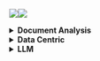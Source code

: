 <a><img src='https://img.shields.io/badge/build-passing-brightgreen?style=plastic'></a><a href='https://github.com/Vincentqyw/cv-arxiv-daily'><img src='https://img.shields.io/badge/ref-url-blue?style=plastic&logo=github'></a>
<details>
  <summary><b>Document Analysis</b></summary>

| Num | Update Date | Title | GPT | Paper ID |
|-----|-------------|-------|-----|----------|
|**1**|**2024-02-18**|**Syntactic Language Change in English and German: Metrics, Parsers, and Convergences**|**Not GPT**|**[2402.11549v1](http://arxiv.org/abs/2402.11549)**|
|**2**|**2024-02-15**|**LAPDoc: Layout-Aware Prompting for Documents**|**Not GPT**|**[2402.09841v1](http://arxiv.org/abs/2402.09841)**|
|**3**|**2024-02-15**|**TEXTRON: Weakly Supervised Multilingual Text Detection through Data Programming**|**Not GPT**|**[2402.09811v1](http://arxiv.org/abs/2402.09811)**|
|**4**|**2024-02-12**|**Beyond the Mud: Datasets and Benchmarks for Computer Vision in Off-Road Racing**|**Not GPT**|**[2402.08025v1](http://arxiv.org/abs/2402.08025)**|
|**5**|**2024-02-12**|**Sheet Music Transformer: End-To-End Optical Music Recognition Beyond Monophonic Transcription**|**Not GPT**|**[2402.07596v1](http://arxiv.org/abs/2402.07596)**|
|**6**|**2024-02-12**|**ClusterTabNet: Supervised clustering method for table detection and table structure recognition**|**Not GPT**|**[2402.07502v1](http://arxiv.org/abs/2402.07502)**|
|**7**|**2024-02-09**|**Deuterated Polystyrene -- Synthesis and uses for ultracold neutron bottles and the neutron EDM experiment**|**Not GPT**|**[2402.06469v1](http://arxiv.org/abs/2402.06469)**|
|**8**|**2024-02-08**|**SPHINX-X: Scaling Data and Parameters for a Family of Multi-modal Large Language Models**|**Not GPT**|**[2402.05935v1](http://arxiv.org/abs/2402.05935)**|
|**9**|**2024-02-08**|**GET-Tok: A GenAI-Enriched Multimodal TikTok Dataset Documenting the 2022 Attempted Coup in Peru**|**Not GPT**|**[2402.05882v1](http://arxiv.org/abs/2402.05882)**|
|**10**|**2024-02-08**|**Advances and Limitations in Open Source Arabic-Script OCR: A Case Study**|**Not GPT**|**[2402.10943v1](http://arxiv.org/abs/2402.10943)**|
|**11**|**2024-02-08**|**Segmentation-free Connectionist Temporal Classification loss based OCR Model for Text Captcha Classification**|**Not GPT**|**[2402.05417v1](http://arxiv.org/abs/2402.05417)**|
|**12**|**2024-02-07**|**TreeForm: End-to-end Annotation and Evaluation for Form Document Parsing**|**Not GPT**|**[2402.05282v1](http://arxiv.org/abs/2402.05282)**|
|**13**|**2024-02-07**|**Enhancement of Bengali OCR by Specialized Models and Advanced Techniques for Diverse Document Types**|**Not GPT**|**[2402.05158v1](http://arxiv.org/abs/2402.05158)**|
|**14**|**2024-02-03**|**ExTTNet: A Deep Learning Algorithm for Extracting Table Texts from Invoice Images**|**Not GPT**|**[2402.02246v1](http://arxiv.org/abs/2402.02246)**|
|**15**|**2024-02-01**|**Instruction Makes a Difference**|**Not GPT**|**[2402.00453v1](http://arxiv.org/abs/2402.00453)**|
|**16**|**2024-02-07**|**KVQuant: Towards 10 Million Context Length LLM Inference with KV Cache Quantization**|**Not GPT**|**[2401.18079v2](http://arxiv.org/abs/2401.18079)**|
|**17**|**2024-01-31**|**Hi-SAM: Marrying Segment Anything Model for Hierarchical Text Segmentation**|**Not GPT**|**[2401.17904v1](http://arxiv.org/abs/2401.17904)**|
|**18**|**2024-01-30**|**MouSi: Poly-Visual-Expert Vision-Language Models**|**Not GPT**|**[2401.17221v1](http://arxiv.org/abs/2401.17221)**|
|**19**|**2024-01-30**|**AutoIE: An Automated Framework for Information Extraction from Scientific Literature**|**Not GPT**|**[2401.16672v1](http://arxiv.org/abs/2401.16672)**|
|**20**|**2024-02-14**|**Detecting and recognizing characters in Greek papyri with YOLOv8, DeiT and SimCLR**|**Not GPT**|**[2401.12513v2](http://arxiv.org/abs/2401.12513)**|
|**21**|**2024-01-22**|**Detect-Order-Construct: A Tree Construction based Approach for Hierarchical Document Structure Analysis**|**Not GPT**|**[2401.11874v1](http://arxiv.org/abs/2401.11874)**|
|**22**|**2024-01-22**|**A Fair Evaluation of Various Deep Learning-Based Document Image Binarization Approaches**|**Not GPT**|**[2401.11831v1](http://arxiv.org/abs/2401.11831)**|
|**23**|**2024-01-16**|**U-DIADS-Bib: a full and few-shot pixel-precise dataset for document layout analysis of ancient manuscripts**|**Not GPT**|**[2401.08425v1](http://arxiv.org/abs/2401.08425)**|
|**24**|**2024-01-15**|**Improving OCR Quality in 19th Century Historical Documents Using a Combined Machine Learning Based Approach**|**Not GPT**|**[2401.07787v1](http://arxiv.org/abs/2401.07787)**|
|**25**|**2024-01-06**|**Semantic Similarity Matching for Patent Documents Using Ensemble BERT-related Model and Novel Text Processing Method**|**Not GPT**|**[2401.06782v1](http://arxiv.org/abs/2401.06782)**|
|**26**|**2024-01-01**|**Efficient Multi-domain Text Recognition Deep Neural Network Parameterization with Residual Adapters**|**Not GPT**|**[2401.00971v1](http://arxiv.org/abs/2401.00971)**|
|**27**|**2023-12-31**|**Bidirectional Trained Tree-Structured Decoder for Handwritten Mathematical Expression Recognition**|**Not GPT**|**[2401.00435v1](http://arxiv.org/abs/2401.00435)**|
|**28**|**2024-01-31**|**An Empirical Study of Scaling Law for OCR**|**Not GPT**|**[2401.00028v3](http://arxiv.org/abs/2401.00028)**|
|**29**|**2023-12-28**|**Chaurah: A Smart Raspberry Pi based Parking System**|**Not GPT**|**[2312.16894v1](http://arxiv.org/abs/2312.16894)**|
|**30**|**2023-12-26**|**360 Layout Estimation via Orthogonal Planes Disentanglement and Multi-view Geometric Consistency Perception**|**Not GPT**|**[2312.16268v1](http://arxiv.org/abs/2312.16268)**|
|**31**|**2023-12-20**|**The Common Optical Music Recognition Evaluation Framework**|**Not GPT**|**[2312.12908v1](http://arxiv.org/abs/2312.12908)**|
|**32**|**2023-12-19**|**Advancements and Challenges in Arabic Optical Character Recognition: A Comprehensive Survey**|**Not GPT**|**[2312.11812v1](http://arxiv.org/abs/2312.11812)**|
|**33**|**2023-12-18**|**TDeLTA: A Light-weight and Robust Table Detection Method based on Learning Text Arrangement**|**Not GPT**|**[2312.11043v1](http://arxiv.org/abs/2312.11043)**|
|**34**|**2023-12-16**|**When Graph Data Meets Multimodal: A New Paradigm for Graph Understanding and Reasoning**|**Not GPT**|**[2312.10372v1](http://arxiv.org/abs/2312.10372)**|
|**35**|**2023-12-15**|**Information Extraction from Unstructured data using Augmented-AI and Computer Vision**|**Not GPT**|**[2312.09880v1](http://arxiv.org/abs/2312.09880)**|
|**36**|**2024-01-21**|**Topic-VQ-VAE: Leveraging Latent Codebooks for Flexible Topic-Guided Document Generation**|**Not GPT**|**[2312.11532v2](http://arxiv.org/abs/2312.11532)**|
|**37**|**2023-12-15**|**Privacy-Aware Document Visual Question Answering**|**Not GPT**|**[2312.10108v1](http://arxiv.org/abs/2312.10108)**|
|**38**|**2023-12-15**|**Object Recognition from Scientific Document based on Compartment Refinement Framework**|**Not GPT**|**[2312.09038v2](http://arxiv.org/abs/2312.09038)**|
|**39**|**2023-12-13**|**Polar-Doc: One-Stage Document Dewarping with Multi-Scope Constraints under Polar Representation**|**Not GPT**|**[2312.07925v1](http://arxiv.org/abs/2312.07925)**|
|**40**|**2023-12-13**|**A Deep Learning-Based System for Automatic Case Summarization**|**Not GPT**|**[2312.07824v1](http://arxiv.org/abs/2312.07824)**|
|**41**|**2023-12-12**|**Multimodal Sentiment Analysis: Perceived vs Induced Sentiments**|**Not GPT**|**[2312.07627v1](http://arxiv.org/abs/2312.07627)**|
|**42**|**2023-12-11**|**Vary: Scaling up the Vision Vocabulary for Large Vision-Language Models**|**Not GPT**|**[2312.06109v1](http://arxiv.org/abs/2312.06109)**|
|**43**|**2023-12-08**|**Towards Controlled Table-to-Text Generation with Scientific Reasoning**|**Not GPT**|**[2312.05402v1](http://arxiv.org/abs/2312.05402)**|
|**44**|**2023-12-06**|**A Layer-Wise Tokens-to-Token Transformer Network for Improved Historical Document Image Enhancement**|**Not GPT**|**[2312.03946v1](http://arxiv.org/abs/2312.03946)**|
|**45**|**2023-12-06**|**DocBinFormer: A Two-Level Transformer Network for Effective Document Image Binarization**|**Not GPT**|**[2312.03568v1](http://arxiv.org/abs/2312.03568)**|
|**46**|**2023-12-05**|**Enhancing Vehicle Entrance and Parking Management: Deep Learning Solutions for Efficiency and Security**|**Not GPT**|**[2312.02699v1](http://arxiv.org/abs/2312.02699)**|
|**47**|**2023-12-05**|**UPOCR: Towards Unified Pixel-Level OCR Interface**|**Not GPT**|**[2312.02694v1](http://arxiv.org/abs/2312.02694)**|
|**48**|**2023-12-04**|**Fine-tuning pre-trained extractive QA models for clinical document parsing**|**Not GPT**|**[2312.02314v1](http://arxiv.org/abs/2312.02314)**|
|**49**|**2023-11-29**|**DSS: Synthesizing long Digital Ink using Data augmentation, Style encoding and Split generation**|**Not GPT**|**[2311.17786v1](http://arxiv.org/abs/2311.17786)**|
|**50**|**2023-11-28**|**Vulnerability Analysis of Transformer-based Optical Character Recognition to Adversarial Attacks**|**Not GPT**|**[2311.17128v1](http://arxiv.org/abs/2311.17128)**|

</details>
<details>
  <summary><b>Data Centric</b></summary>

| Num | Update Date | Title | GPT | Paper ID |
|-----|-------------|-------|-----|----------|
|**1**|**2024-02-19**|**Training Green AI Models Using Elite Samples**|**Not GPT**|**[2402.12010v1](http://arxiv.org/abs/2402.12010)**|
|**2**|**2024-02-18**|**Solving Data-centric Tasks using Large Language Models**|**Not GPT**|**[2402.11734v1](http://arxiv.org/abs/2402.11734)**|
|**3**|**2024-02-18**|**Efficient Multimodal Learning from Data-centric Perspective**|**Not GPT**|**[2402.11530v1](http://arxiv.org/abs/2402.11530)**|
|**4**|**2024-02-12**|**Empowering Federated Learning for Massive Models with NVIDIA FLARE**|**Not GPT**|**[2402.07792v1](http://arxiv.org/abs/2402.07792)**|
|**5**|**2024-02-12**|**Privacy-Preserving Gaze Data Streaming in Immersive Interactive Virtual Reality: Robustness and User Experience**|**Not GPT**|**[2402.07687v1](http://arxiv.org/abs/2402.07687)**|
|**6**|**2024-02-06**|**A Data Centric Approach for Unsupervised Domain Generalization via Retrieval from Web Scale Multimodal Data**|**Not GPT**|**[2402.04416v1](http://arxiv.org/abs/2402.04416)**|
|**7**|**2024-02-01**|**Roadmap on Data-Centric Materials Science**|**Not GPT**|**[2402.10932v1](http://arxiv.org/abs/2402.10932)**|
|**8**|**2024-02-01**|**MobilityDL: A Review of Deep Learning From Trajectory Data**|**Not GPT**|**[2402.00732v1](http://arxiv.org/abs/2402.00732)**|
|**9**|**2024-02-01**|**EXMOS: Explanatory Model Steering Through Multifaceted Explanations and Data Configurations**|**Not GPT**|**[2402.00491v1](http://arxiv.org/abs/2402.00491)**|
|**10**|**2024-02-02**|**A Survey on Data-Centric Recommender Systems**|**Not GPT**|**[2401.17878v2](http://arxiv.org/abs/2401.17878)**|
|**11**|**2024-01-30**|**Towards Urban General Intelligence: A Review and Outlook of Urban Foundation Models**|**Not GPT**|**[2402.01749v1](http://arxiv.org/abs/2402.01749)**|
|**12**|**2024-01-26**|**Toward Practical Automatic Speech Recognition and Post-Processing: a Call for Explainable Error Benchmark Guideline**|**Not GPT**|**[2401.14625v1](http://arxiv.org/abs/2401.14625)**|
|**13**|**2024-01-26**|**Alternative Speech: Complementary Method to Counter-Narrative for Better Discourse**|**Not GPT**|**[2401.14616v1](http://arxiv.org/abs/2401.14616)**|
|**14**|**2024-02-12**|**Challenging Low Homophily in Social Recommendation**|**Not GPT**|**[2401.14606v2](http://arxiv.org/abs/2401.14606)**|
|**15**|**2024-01-24**|**The Landscape of Compute-near-memory and Compute-in-memory: A Research and Commercial Overview**|**Not GPT**|**[2401.14428v1](http://arxiv.org/abs/2401.14428)**|
|**16**|**2024-01-26**|**Data-Centric Evolution in Autonomous Driving: A Comprehensive Survey of Big Data System, Data Mining, and Closed-Loop Technologies**|**Not GPT**|**[2401.12888v2](http://arxiv.org/abs/2401.12888)**|
|**17**|**2024-01-24**|**Falcon: Fair Active Learning using Multi-armed Bandits**|**Not GPT**|**[2401.12722v2](http://arxiv.org/abs/2401.12722)**|
|**18**|**2024-01-22**|**Exploring descriptors for titanium microstructure via digital fingerprints from variational autoencoders**|**Not GPT**|**[2401.11967v1](http://arxiv.org/abs/2401.11967)**|
|**19**|**2024-01-21**|**An Interacting Wasserstein Gradient Flow Strategy to Robust Bayesian Inference**|**Not GPT**|**[2401.11607v1](http://arxiv.org/abs/2401.11607)**|
|**20**|**2024-01-23**|**D2K: Turning Historical Data into Retrievable Knowledge for Recommender Systems**|**Not GPT**|**[2401.11478v2](http://arxiv.org/abs/2401.11478)**|
|**21**|**2024-01-10**|**GOODAT: Towards Test-time Graph Out-of-Distribution Detection**|**Not GPT**|**[2401.06176v1](http://arxiv.org/abs/2401.06176)**|
|**22**|**2024-01-10**|**Inconsistency-Based Data-Centric Active Open-Set Annotation**|**Not GPT**|**[2401.04923v1](http://arxiv.org/abs/2401.04923)**|
|**23**|**2024-01-13**|**Towards Explainable Artificial Intelligence (XAI): A Data Mining Perspective**|**Not GPT**|**[2401.04374v2](http://arxiv.org/abs/2401.04374)**|
|**24**|**2024-01-08**|**Attention versus Contrastive Learning of Tabular Data -- A Data-centric Benchmarking**|**Not GPT**|**[2401.04266v1](http://arxiv.org/abs/2401.04266)**|
|**25**|**2024-01-04**|**Data-Centric Foundation Models in Computational Healthcare: A Survey**|**Not GPT**|**[2401.02458v1](http://arxiv.org/abs/2401.02458)**|
|**26**|**2024-01-03**|**CodeFuse-Query: A Data-Centric Static Code Analysis System for Large-Scale Organizations**|**Not GPT**|**[2401.01571v1](http://arxiv.org/abs/2401.01571)**|
|**27**|**2024-01-01**|**Improve Fidelity and Utility of Synthetic Credit Card Transaction Time Series from Data-centric Perspective**|**Not GPT**|**[2401.00965v1](http://arxiv.org/abs/2401.00965)**|
|**28**|**2023-12-24**|**README: Bridging Medical Jargon and Lay Understanding for Patient Education through Data-Centric NLP**|**Not GPT**|**[2312.15561v1](http://arxiv.org/abs/2312.15561)**|
|**29**|**2023-12-22**|**Pub/Sub Message Brokers for GenAI**|**Not GPT**|**[2312.14647v1](http://arxiv.org/abs/2312.14647)**|
|**30**|**2023-12-22**|**CaptainCook4D: A dataset for understanding errors in procedural activities**|**Not GPT**|**[2312.14556v1](http://arxiv.org/abs/2312.14556)**|
|**31**|**2023-12-15**|**Quilt: Robust Data Segment Selection against Concept Drifts**|**Not GPT**|**[2312.09691v1](http://arxiv.org/abs/2312.09691)**|
|**32**|**2023-12-08**|**Data-Centric Machine Learning for Geospatial Remote Sensing Data**|**Not GPT**|**[2312.05327v1](http://arxiv.org/abs/2312.05327)**|
|**33**|**2023-12-08**|**A Review On Table Recognition Based On Deep Learning**|**Not GPT**|**[2312.04808v1](http://arxiv.org/abs/2312.04808)**|
|**34**|**2024-01-31**|**Efficient Large Language Models: A Survey**|**Not GPT**|**[2312.03863v3](http://arxiv.org/abs/2312.03863)**|
|**35**|**2023-12-06**|**Data-Centric Digital Agriculture: A Perspective**|**Not GPT**|**[2312.03437v1](http://arxiv.org/abs/2312.03437)**|
|**36**|**2023-12-06**|**OMNIINPUT: A Model-centric Evaluation Framework through Output Distribution**|**Not GPT**|**[2312.03291v1](http://arxiv.org/abs/2312.03291)**|
|**37**|**2023-12-05**|**Empowering the 6G Cellular Architecture with Open RAN**|**Not GPT**|**[2312.02746v1](http://arxiv.org/abs/2312.02746)**|
|**38**|**2023-12-04**|**Cybersecurity threats in FinTech: A systematic review**|**Not GPT**|**[2312.01752v1](http://arxiv.org/abs/2312.01752)**|
|**39**|**2023-12-03**|**Robust Computer Vision in an Ever-Changing World: A Survey of Techniques for Tackling Distribution Shifts**|**Not GPT**|**[2312.01540v1](http://arxiv.org/abs/2312.01540)**|
|**40**|**2023-12-03**|**FlatProxy: A DPU-centric Service Mesh Architecture for Hyperscale Cloud-native Application**|**Not GPT**|**[2312.01297v1](http://arxiv.org/abs/2312.01297)**|
|**41**|**2023-12-02**|**An Empirical Study of Automated Mislabel Detection in Real World Vision Datasets**|**Not GPT**|**[2312.02200v1](http://arxiv.org/abs/2312.02200)**|
|**42**|**2023-11-23**|**When is Off-Policy Evaluation Useful? A Data-Centric Perspective**|**Not GPT**|**[2311.14110v1](http://arxiv.org/abs/2311.14110)**|
|**43**|**2023-11-22**|**Data Acquisition: A New Frontier in Data-centric AI**|**Not GPT**|**[2311.13712v1](http://arxiv.org/abs/2311.13712)**|
|**44**|**2023-11-21**|**DMLR: Data-centric Machine Learning Research -- Past, Present and Future**|**Not GPT**|**[2311.13028v1](http://arxiv.org/abs/2311.13028)**|
|**45**|**2023-11-21**|**Learning and Controlling Silicon Dopant Transitions in Graphene using Scanning Transmission Electron Microscopy**|**Not GPT**|**[2311.17894v1](http://arxiv.org/abs/2311.17894)**|
|**46**|**2023-11-14**|**Total Empiricism: Learning from Data**|**Not GPT**|**[2311.08315v1](http://arxiv.org/abs/2311.08315)**|
|**47**|**2023-11-12**|**Empowering Learning: Standalone, Browser-Only Courses for Seamless Education**|**Not GPT**|**[2311.06961v1](http://arxiv.org/abs/2311.06961)**|
|**48**|**2023-11-09**|**The Paradox of Noise: An Empirical Study of Noise-Infusion Mechanisms to Improve Generalization, Stability, and Privacy in Federated Learning**|**Not GPT**|**[2311.05790v1](http://arxiv.org/abs/2311.05790)**|
|**49**|**2023-11-07**|**A Data Perspective on Enhanced Identity Preservation for Diffusion Personalization**|**Not GPT**|**[2311.04315v1](http://arxiv.org/abs/2311.04315)**|
|**50**|**2023-11-07**|**Analysis and Applications of Deep Learning with Finite Samples in Full Life-Cycle Intelligence of Nuclear Power Generation**|**Not GPT**|**[2311.04247v1](http://arxiv.org/abs/2311.04247)**|

</details>
<details>
  <summary><b>LLM</b></summary>

| Num | Update Date | Title | GPT | Paper ID |
|-----|-------------|-------|-----|----------|
|**1**|**2024-02-19**|**Sequoia: Scalable, Robust, and Hardware-aware Speculative Decoding**|**Not GPT**|**[2402.12374v1](http://arxiv.org/abs/2402.12374)**|
|**2**|**2024-02-19**|**AnaloBench: Benchmarking the Identification of Abstract and Long-context Analogies**|**Not GPT**|**[2402.12370v1](http://arxiv.org/abs/2402.12370)**|
|**3**|**2024-02-19**|**A synthetic data approach for domain generalization of NLI models**|**Not GPT**|**[2402.12368v1](http://arxiv.org/abs/2402.12368)**|
|**4**|**2024-02-19**|**A Critical Evaluation of AI Feedback for Aligning Large Language Models**|**Not GPT**|**[2402.12366v1](http://arxiv.org/abs/2402.12366)**|
|**5**|**2024-02-19**|**Emergent Word Order Universals from Cognitively-Motivated Language Models**|**Not GPT**|**[2402.12363v1](http://arxiv.org/abs/2402.12363)**|
|**6**|**2024-02-19**|**Graph-Based Retriever Captures the Long Tail of Biomedical Knowledge**|**Not GPT**|**[2402.12352v1](http://arxiv.org/abs/2402.12352)**|
|**7**|**2024-02-19**|**GTBench: Uncovering the Strategic Reasoning Limitations of LLMs via Game-Theoretic Evaluations**|**Not GPT**|**[2402.12348v1](http://arxiv.org/abs/2402.12348)**|
|**8**|**2024-02-19**|**Emulated Disalignment: Safety Alignment for Large Language Models May Backfire!**|**Not GPT**|**[2402.12343v1](http://arxiv.org/abs/2402.12343)**|
|**9**|**2024-02-19**|**Robust CLIP: Unsupervised Adversarial Fine-Tuning of Vision Embeddings for Robust Large Vision-Language Models**|**Not GPT**|**[2402.12336v1](http://arxiv.org/abs/2402.12336)**|
|**10**|**2024-02-19**|**Query-Based Adversarial Prompt Generation**|**Not GPT**|**[2402.12329v1](http://arxiv.org/abs/2402.12329)**|
|**11**|**2024-02-19**|**Shall We Talk: Exploring Spontaneous Collaborations of Competing LLM Agents**|**Not GPT**|**[2402.12327v1](http://arxiv.org/abs/2402.12327)**|
|**12**|**2024-02-19**|**LLM Agents for Psychology: A Study on Gamified Assessments**|**Not GPT**|**[2402.12326v1](http://arxiv.org/abs/2402.12326)**|
|**13**|**2024-02-19**|**ARKS: Active Retrieval in Knowledge Soup for Code Generation**|**Not GPT**|**[2402.12317v1](http://arxiv.org/abs/2402.12317)**|
|**14**|**2024-02-19**|**Is Open-Source There Yet? A Comparative Study on Commercial and Open-Source LLMs in Their Ability to Label Chest X-Ray Reports**|**Not GPT**|**[2402.12298v1](http://arxiv.org/abs/2402.12298)**|
|**15**|**2024-02-19**|**KARL: Knowledge-Aware Retrieval and Representations aid Retention and Learning in Students**|**Not GPT**|**[2402.12291v1](http://arxiv.org/abs/2402.12291)**|
|**16**|**2024-02-19**|**DriveVLM: The Convergence of Autonomous Driving and Large Vision-Language Models**|**Not GPT**|**[2402.12289v1](http://arxiv.org/abs/2402.12289)**|
|**17**|**2024-02-19**|**Adaptive Skeleton Graph Decoding**|**Not GPT**|**[2402.12280v1](http://arxiv.org/abs/2402.12280)**|
|**18**|**2024-02-19**|**Key ingredients for effective zero-shot cross-lingual knowledge transfer in generative tasks**|**Not GPT**|**[2402.12279v1](http://arxiv.org/abs/2402.12279)**|
|**19**|**2024-02-19**|**Explain then Rank: Scale Calibration of Neural Rankers Using Natural Language Explanations from Large Language Models**|**Not GPT**|**[2402.12276v1](http://arxiv.org/abs/2402.12276)**|
|**20**|**2024-02-19**|**WorldCoder, a Model-Based LLM Agent: Building World Models by Writing Code and Interacting with the Environment**|**Not GPT**|**[2402.12275v1](http://arxiv.org/abs/2402.12275)**|
|**21**|**2024-02-19**|**High-quality Data-to-Text Generation for Severely Under-Resourced Languages with Out-of-the-box Large Language Models**|**Not GPT**|**[2402.12267v1](http://arxiv.org/abs/2402.12267)**|
|**22**|**2024-02-19**|**Uncertainty quantification in fine-tuned LLMs using LoRA ensembles**|**Not GPT**|**[2402.12264v1](http://arxiv.org/abs/2402.12264)**|
|**23**|**2024-02-19**|**NEO-BENCH: Evaluating Robustness of Large Language Models with Neologisms**|**Not GPT**|**[2402.12261v1](http://arxiv.org/abs/2402.12261)**|
|**24**|**2024-02-19**|**Open3DSG: Open-Vocabulary 3D Scene Graphs from Point Clouds with Queryable Objects and Open-Set Relationships**|**Not GPT**|**[2402.12259v1](http://arxiv.org/abs/2402.12259)**|
|**25**|**2024-02-19**|**Task-Oriented Dialogue with In-Context Learning**|**Not GPT**|**[2402.12234v1](http://arxiv.org/abs/2402.12234)**|
|**26**|**2024-02-19**|**Empirical Study on Updating Key-Value Memories in Transformer Feed-forward Layers**|**Not GPT**|**[2402.12233v1](http://arxiv.org/abs/2402.12233)**|
|**27**|**2024-02-19**|**AnyGPT: Unified Multimodal LLM with Discrete Sequence Modeling**|**Not GPT**|**[2402.12226v1](http://arxiv.org/abs/2402.12226)**|
|**28**|**2024-02-19**|**CovRL: Fuzzing JavaScript Engines with Coverage-Guided Reinforcement Learning for LLM-based Mutation**|**Not GPT**|**[2402.12222v1](http://arxiv.org/abs/2402.12222)**|
|**29**|**2024-02-19**|**Bayesian Parameter-Efficient Fine-Tuning for Overcoming Catastrophic Forgetting**|**Not GPT**|**[2402.12220v1](http://arxiv.org/abs/2402.12220)**|
|**30**|**2024-02-19**|**Reformatted Alignment**|**Not GPT**|**[2402.12219v1](http://arxiv.org/abs/2402.12219)**|
|**31**|**2024-02-19**|**Polarization of Autonomous Generative AI Agents Under Echo Chambers**|**Not GPT**|**[2402.12212v1](http://arxiv.org/abs/2402.12212)**|
|**32**|**2024-02-19**|**Language-Codec: Reducing the Gaps Between Discrete Codec Representation and Speech Language Models**|**Not GPT**|**[2402.12208v1](http://arxiv.org/abs/2402.12208)**|
|**33**|**2024-02-19**|**Enhancing Multilingual Capabilities of Large Language Models through Self-Distillation from Resource-Rich Languages**|**Not GPT**|**[2402.12204v1](http://arxiv.org/abs/2402.12204)**|
|**34**|**2024-02-19**|**Zero shot VLMs for hate meme detection: Are we there yet?**|**Not GPT**|**[2402.12198v1](http://arxiv.org/abs/2402.12198)**|
|**35**|**2024-02-19**|**Browse and Concentrate: Comprehending Multimodal Content via prior-LLM Context Fusion**|**Not GPT**|**[2402.12195v1](http://arxiv.org/abs/2402.12195)**|
|**36**|**2024-02-19**|**A Chinese Dataset for Evaluating the Safeguards in Large Language Models**|**Not GPT**|**[2402.12193v1](http://arxiv.org/abs/2402.12193)**|
|**37**|**2024-02-19**|**Amplifying Training Data Exposure through Fine-Tuning with Pseudo-Labeled Memberships**|**Not GPT**|**[2402.12189v1](http://arxiv.org/abs/2402.12189)**|
|**38**|**2024-02-19**|**ChartX & ChartVLM: A Versatile Benchmark and Foundation Model for Complicated Chart Reasoning**|**Not GPT**|**[2402.12185v1](http://arxiv.org/abs/2402.12185)**|
|**39**|**2024-02-19**|**Mafin: Enhancing Black-Box Embeddings with Model Augmented Fine-tuning**|**Not GPT**|**[2402.12177v1](http://arxiv.org/abs/2402.12177)**|
|**40**|**2024-02-19**|**BIDER: Bridging Knowledge Inconsistency for Efficient Retrieval-Augmented LLMs via Key Supporting Evidence**|**Not GPT**|**[2402.12174v1](http://arxiv.org/abs/2402.12174)**|
|**41**|**2024-02-19**|**Defending Against Weight-Poisoning Backdoor Attacks for Parameter-Efficient Fine-Tuning**|**Not GPT**|**[2402.12168v1](http://arxiv.org/abs/2402.12168)**|
|**42**|**2024-02-19**|**Endowing Pre-trained Graph Models with Provable Fairness**|**Not GPT**|**[2402.12161v1](http://arxiv.org/abs/2402.12161)**|
|**43**|**2024-02-19**|**Transformer-based Causal Language Models Perform Clustering**|**Not GPT**|**[2402.12151v1](http://arxiv.org/abs/2402.12151)**|
|**44**|**2024-02-19**|**Your Large Language Model is Secretly a Fairness Proponent and You Should Prompt it Like One**|**Not GPT**|**[2402.12150v1](http://arxiv.org/abs/2402.12150)**|
|**45**|**2024-02-19**|**End-to-end multilingual fact-checking at scale**|**Not GPT**|**[2402.12147v1](http://arxiv.org/abs/2402.12147)**|
|**46**|**2024-02-19**|**Meta Ranking: Less Capable Language Models are Capable for Single Response Judgement**|**Not GPT**|**[2402.12146v1](http://arxiv.org/abs/2402.12146)**|
|**47**|**2024-02-19**|**Evaluating Image Review Ability of Vision Language Models**|**Not GPT**|**[2402.12121v1](http://arxiv.org/abs/2402.12121)**|
|**48**|**2024-02-19**|**Is It a Free Lunch for Removing Outliers during Pretraining?**|**Not GPT**|**[2402.12102v1](http://arxiv.org/abs/2402.12102)**|
|**49**|**2024-02-19**|**Groot: Adversarial Testing for Generative Text-to-Image Models with Tree-based Semantic Transformation**|**Not GPT**|**[2402.12100v1](http://arxiv.org/abs/2402.12100)**|
|**50**|**2024-02-19**|**Do Large Language Models Understand Logic or Just Mimick Context?**|**Not GPT**|**[2402.12091v1](http://arxiv.org/abs/2402.12091)**|

</details>

